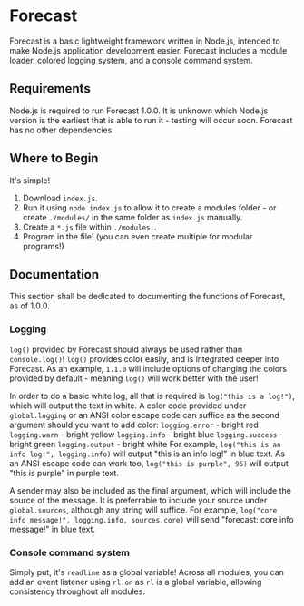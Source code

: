 # Forecast
Forecast is a basic lightweight framework written in Node.js, intended to make Node.js application development easier. 
Forecast includes a module loader, colored logging system, and a console command system.

## Requirements
Node.js is required to run Forecast 1.0.0. It is unknown which Node.js version is the earliest that is able to run it - testing will occur soon.
Forecast has no other dependencies.

## Where to Begin
It's simple! 
1. Download `index.js`.
2. Run it using `node index.js` to allow it to create a modules folder - or create `./modules/` in the same folder as `index.js` manually.
3. Create a `*.js` file within `./modules.`.
4. Program in the file! (you can even create multiple for modular programs!)

## Documentation
This section shall be dedicated to documenting the functions of Forecast, as of 1.0.0.

### Logging
`log()` provided by Forecast should always be used rather than `console.log()`!
`log()` provides color easily, and is integrated deeper into Forecast. 
As an example, `1.1.0` will include options of changing the colors provided by default - meaning `log()` will work better with the user!

In order to do a basic white log, all that is required is `log("this is a log!")`, which will output the text in white. 
A color code provided under `global.logging` or an ANSI color escape code can suffice as the second argument should you want to add color:
`logging.error` - bright red
`logging.warn` - bright yellow
`logging.info` - bright blue
`logging.success` - bright green
`logging.output` - bright white
For example, `log("this is an info log!", logging.info)` will output "this is an info log!" in blue text.
As an ANSI escape code can work too, `log("this is purple", 95)` will output "this is purple" in purple text.

A sender may also be included as the final argument, which will include the source of the message. It is preferrable to include your source under `global.sources`, although any string will suffice.
For example, `log("core info message!", logging.info, sources.core)` will send "forecast: core info message!" in blue text.

### Console command system
Simply put, it's `readline` as a global variable! Across all modules, you can add an event listener using `rl.on` as `rl` is a global variable, allowing consistency throughout all modules.
